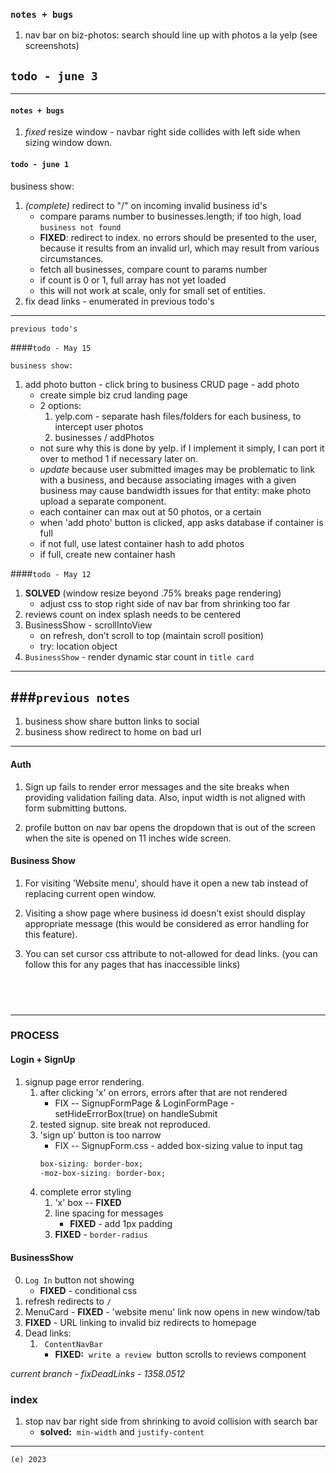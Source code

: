 ### `notes + bugs`

1. nav bar on biz-photos: search should line up with photos a la yelp (see screenshots)

## `todo - june 3`

---

#### `notes + bugs`

1. _fixed_ resize window - navbar right side collides with left side when sizing window down.

#### `todo - june 1`

business show:

1. _(complete)_ redirect to "/" on incoming invalid business id's
   - compare params number to businesses.length; if too high, load `business not found`
   - **FIXED**: redirect to index. no errors should be presented to the user, because it results from an invalid url, which may result from various circumstances.
   - fetch all businesses, compare count to params number
   - if count is 0 or 1, full array has not yet loaded
   - this will not work at scale, only for small set of entities.
2. fix dead links - enumerated in previous todo's

---

`previous todo's`

<!-- copied from may 15 -->

####`todo - May 15`

`business show:`

1. add photo button - click
   bring to business CRUD page - add photo
   - create simple biz crud landing page
   - 2 options:
     1. yelp.com - separate hash files/folders for each business,
        to intercept user photos
     2. businesses / addPhotos
   - not sure why this is done by yelp. if I implement it simply,
     I can port it over to method 1 if necessary later on.
   - _update_ because user submitted images may be problematic to link with a business, and because associating images with a given business may cause bandwidth issues for that entity: make photo upload a separate component.
   - each container can max out at 50 photos, or a certain
   - when 'add photo' button is clicked, app asks database if container is full
   - if not full, use latest container hash to add photos
   - if full, create new container hash

####`todo - May 12`

1. **SOLVED** (window resize beyond .75% breaks page rendering)
   - adjust css to stop right side of nav bar from shrinking too far
2. reviews count on index splash needs to be centered
3. BusinessShow - scrollIntoView
   - on refresh, don't scroll to top (maintain scroll position)
   - try: location object
4. `BusinessShow` - render dynamic star count in `title card`

---

## ###`previous notes`

1. business show share button links to social
2. business show redirect to home on bad url

---

#### Auth

1. Sign up fails to render error messages and the site breaks when providing validation failing data. Also, input width is not aligned with form submitting buttons.

2. profile button on nav bar opens the dropdown that is out of the screen when the site is opened on 11 inches wide screen.

#### Business Show

1. For visiting 'Website menu', should have it open a new tab instead of replacing current open window.

2. Visiting a show page where business id doesn't exist should display appropriate message (this would be considered as error handling for this feature).

3. You can set cursor css attribute to not-allowed for dead links. (you can follow this for any pages that has inaccessible links)

## &nbsp;

---

### PROCESS

#### Login + SignUp

1. signup page error rendering.
   1. after clicking 'x' on errors, errors after that are not rendered
      - FIX -- SignupFormPage & LoginFormPage - setHideErrorBox(true) on handleSubmit
   2. tested signup. site break not reproduced.
   3. 'sign up' button is too narrow
      - FIX -- SignupForm.css - added box-sizing value to input tag
      ```css
      box-sizing: border-box;
      -moz-box-sizing: border-box;
      ```
   4. complete error styling
      1. 'x' box -- **FIXED**
      2. line spacing for messages
         - **FIXED** - add 1px padding
      3. **FIXED** - `border-radius`

#### BusinessShow

0. `Log In` button not showing
   - **FIXED** - conditional css
1. refresh redirects to `/`
2. MenuCard - **FIXED** - 'website menu' link now opens in new window/tab
3. **FIXED** - URL linking to invalid biz redirects to homepage
4. Dead links:
   1. ` ContentNavBar`
      - **FIXED:**&nbsp; `write a review`&nbsp; button scrolls to reviews component

_current branch - fixDeadLinks - 1358.0512_

### index

1. stop nav bar right side from shrinking to avoid collision with search bar
   - **solved:**&nbsp; `min-width` and `justify-content`

---

`(e) 2023`
